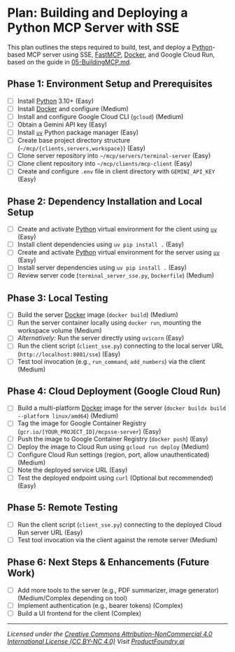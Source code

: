 # Plan: Building and Deploying a Python MCP Server with SSE

This plan outlines the steps required to build, test, and deploy a [Python](../../tools/foundational/Python.md)-based MCP server using SSE, [FastMCP](../../tools/protocol_middleware/FastMCP.md), [Docker](../../tools/infrastructure/Docker.md), and Google Cloud Run, based on the guide in [05-BuildingMCP.md](./05-BuildingMCP.md).

## Phase 1: Environment Setup and Prerequisites

- [ ] Install [Python](../../tools/foundational/Python.md) 3.10+ (Easy)
- [ ] Install [Docker](../../tools/infrastructure/Docker.md) and configure (Medium)
- [ ] Install and configure Google Cloud CLI (`gcloud`) (Medium)
- [ ] Obtain a Gemini API key (Easy)
- [ ] Install [`uv`](../../tools/foundational_dev/UV.md) Python package manager (Easy)
- [ ] Create base project directory structure (`~/mcp/{clients,servers,workspace}`) (Easy)
- [ ] Clone server repository into `~/mcp/servers/terminal-server` (Easy)
- [ ] Clone client repository into `~/mcp/clients/mcp-client` (Easy)
- [ ] Create and configure `.env` file in client directory with `GEMINI_API_KEY` (Easy)

## Phase 2: Dependency Installation and Local Setup

- [ ] Create and activate [Python](../../tools/foundational/Python.md) virtual environment for the client using [`uv`](../../tools/foundational_dev/UV.md) (Easy)
- [ ] Install client dependencies using `uv pip install .` (Easy)
- [ ] Create and activate [Python](../../tools/foundational/Python.md) virtual environment for the server using [`uv`](../../tools/foundational_dev/UV.md) (Easy)
- [ ] Install server dependencies using `uv pip install .` (Easy)
- [ ] Review server code (`terminal_server_sse.py`, `Dockerfile`) (Medium)

## Phase 3: Local Testing

- [ ] Build the server [Docker](../../tools/infrastructure/Docker.md) image (`docker build`) (Medium)
- [ ] Run the server container locally using `docker run`, mounting the workspace volume (Medium)
- [ ] *Alternatively:* Run the server directly using `uvicorn` (Easy)
- [ ] Run the client script (`client_sse.py`) connecting to the local server URL (`http://localhost:8081/sse`) (Easy)
- [ ] Test tool invocation (e.g., `run_command`, `add_numbers`) via the client (Medium)

## Phase 4: Cloud Deployment (Google Cloud Run)

- [ ] Build a multi-platform [Docker](../../tools/infrastructure/Docker.md) image for the server (`docker buildx build --platform linux/amd64`) (Medium)
- [ ] Tag the image for Google Container Registry (`gcr.io/[YOUR_PROJECT_ID]/mcpsse-server`) (Easy)
- [ ] Push the image to Google Container Registry (`docker push`) (Easy)
- [ ] Deploy the image to Cloud Run using `gcloud run deploy` (Medium)
- [ ] Configure Cloud Run settings (region, port, allow unauthenticated) (Medium)
- [ ] Note the deployed service URL (Easy)
- [ ] Test the deployed endpoint using `curl` (Optional but recommended) (Easy)

## Phase 5: Remote Testing

- [ ] Run the client script (`client_sse.py`) connecting to the deployed Cloud Run server URL (Easy)
- [ ] Test tool invocation via the client against the remote server (Medium)

## Phase 6: Next Steps & Enhancements (Future Work)

- [ ] Add more tools to the server (e.g., PDF summarizer, image generator) (Medium/Complex depending on tool)
- [ ] Implement authentication (e.g., bearer tokens) (Complex)
- [ ] Build a UI frontend for the client (Complex)

---
*Licensed under the [Creative Commons Attribution-NonCommercial 4.0 International License (CC BY-NC 4.0)](https://creativecommons.org/licenses/by-nc/4.0/)*
*Visit [ProductFoundry.ai](https://productfoundry.ai)*
